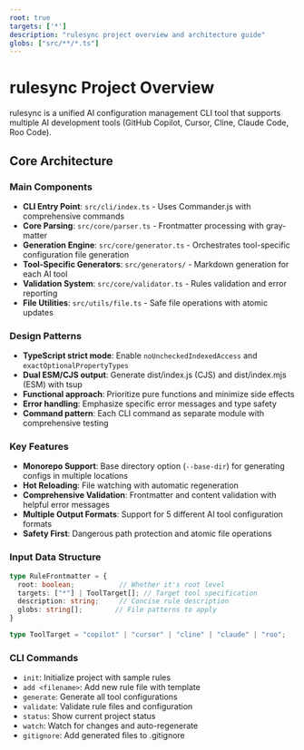 ```yaml
---
root: true
targets: ['*']
description: "rulesync project overview and architecture guide"
globs: ["src/**/*.ts"]
---
```


# rulesync Project Overview

rulesync is a unified AI configuration management CLI tool that supports multiple AI development tools (GitHub Copilot, Cursor, Cline, Claude Code, Roo Code).

## Core Architecture

### Main Components
- **CLI Entry Point**: `src/cli/index.ts` - Uses Commander.js with comprehensive commands
- **Core Parsing**: `src/core/parser.ts` - Frontmatter processing with gray-matter
- **Generation Engine**: `src/core/generator.ts` - Orchestrates tool-specific configuration file generation
- **Tool-Specific Generators**: `src/generators/` - Markdown generation for each AI tool
- **Validation System**: `src/core/validator.ts` - Rules validation and error reporting
- **File Utilities**: `src/utils/file.ts` - Safe file operations with atomic updates

### Design Patterns
- **TypeScript strict mode**: Enable `noUncheckedIndexedAccess` and `exactOptionalPropertyTypes`
- **Dual ESM/CJS output**: Generate dist/index.js (CJS) and dist/index.mjs (ESM) with tsup
- **Functional approach**: Prioritize pure functions and minimize side effects
- **Error handling**: Emphasize specific error messages and type safety
- **Command pattern**: Each CLI command as separate module with comprehensive testing

### Key Features
- **Monorepo Support**: Base directory option (`--base-dir`) for generating configs in multiple locations
- **Hot Reloading**: File watching with automatic regeneration
- **Comprehensive Validation**: Frontmatter and content validation with helpful error messages
- **Multiple Output Formats**: Support for 5 different AI tool configuration formats
- **Safety First**: Dangerous path protection and atomic file operations

### Input Data Structure
```typescript
type RuleFrontmatter = {
  root: boolean;           // Whether it's root level
  targets: ["*"] | ToolTarget[]; // Target tool specification
  description: string;     // Concise rule description
  globs: string[];        // File patterns to apply
}

type ToolTarget = "copilot" | "cursor" | "cline" | "claude" | "roo";
```

### CLI Commands
- `init`: Initialize project with sample rules
- `add <filename>`: Add new rule file with template
- `generate`: Generate all tool configurations
- `validate`: Validate rule files and configuration
- `status`: Show current project status
- `watch`: Watch for changes and auto-regenerate
- `gitignore`: Add generated files to .gitignore
